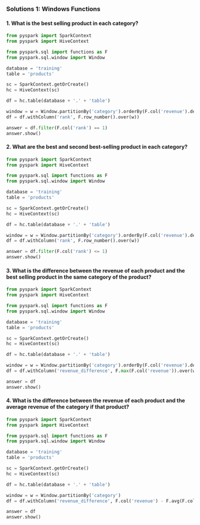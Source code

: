 ### Solutions 1: Windows Functions

#### 1. What is the best selling product in each category?
```python
from pyspark import SparkContext
from pyspark import HiveContext

from pyspark.sql import functions as F
from pyspark.sql.window import Window

database = 'training'
table = 'products'

sc = SparkContext.getOrCreate()
hc = HiveContext(sc)

df = hc.table(database + '.' + 'table')

window = w = Window.partitionBy('category').orderBy(F.col('revenue').desc())
df = df.withColumn('rank', F.row_number().over(w))

answer = df.filter(F.col('rank') == 1)
answer.show()
```

#### 2. What are the best and second best-selling product in each category?

```python
from pyspark import SparkContext
from pyspark import HiveContext

from pyspark.sql import functions as F
from pyspark.sql.window import Window

database = 'training'
table = 'products'

sc = SparkContext.getOrCreate()
hc = HiveContext(sc)

df = hc.table(database + '.' + 'table')

window = w = Window.partitionBy('category').orderBy(F.col('revenue').desc())
df = df.withColumn('rank', F.row_number().over(w))

answer = df.filter(F.col('rank') <= 1)
answer.show()
```

#### 3. What is the difference between the revenue of each product and the best selling product in the same category of the product?

```python
from pyspark import SparkContext
from pyspark import HiveContext

from pyspark.sql import functions as F
from pyspark.sql.window import Window

database = 'training'
table = 'products'

sc = SparkContext.getOrCreate()
hc = HiveContext(sc)

df = hc.table(database + '.' + 'table')

window = w = Window.partitionBy('category').orderBy(F.col('revenue').desc())
df = df.withColumn('revenue_difference', F.max(F.col('revenue')).over(w) - F.col('revenue'))

answer = df
answer.show()
```

#### 4. What is the difference between the revenue of each product and the average revenue of the category if that product?
    
```python
from pyspark import SparkContext
from pyspark import HiveContext

from pyspark.sql import functions as F
from pyspark.sql.window import Window

database = 'training'
table = 'products'

sc = SparkContext.getOrCreate()
hc = HiveContext(sc)

df = hc.table(database + '.' + 'table')

window = w = Window.partitionBy('category')
df = df.withColumn('revenue_difference', F.col('revenue') - F.avg(F.col('revenue')).over(w))

answer = df
answer.show()
```
 
    
    
    

